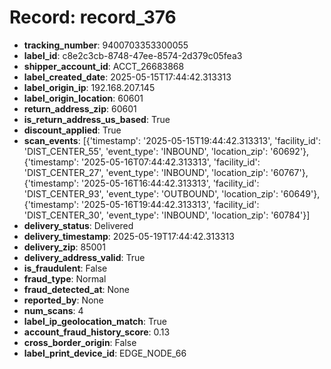 # Record: record_376

- **tracking_number**: 9400703353300055
- **label_id**: c8e2c3cb-8748-47ee-8574-2d379c05fea3
- **shipper_account_id**: ACCT_26683868
- **label_created_date**: 2025-05-15T17:44:42.313313
- **label_origin_ip**: 192.168.207.145
- **label_origin_location**: 60601
- **return_address_zip**: 60601
- **is_return_address_us_based**: True
- **discount_applied**: True
- **scan_events**: [{'timestamp': '2025-05-15T19:44:42.313313', 'facility_id': 'DIST_CENTER_55', 'event_type': 'INBOUND', 'location_zip': '60692'}, {'timestamp': '2025-05-16T07:44:42.313313', 'facility_id': 'DIST_CENTER_27', 'event_type': 'INBOUND', 'location_zip': '60767'}, {'timestamp': '2025-05-16T16:44:42.313313', 'facility_id': 'DIST_CENTER_93', 'event_type': 'OUTBOUND', 'location_zip': '60649'}, {'timestamp': '2025-05-16T19:44:42.313313', 'facility_id': 'DIST_CENTER_30', 'event_type': 'INBOUND', 'location_zip': '60784'}]
- **delivery_status**: Delivered
- **delivery_timestamp**: 2025-05-19T17:44:42.313313
- **delivery_zip**: 85001
- **delivery_address_valid**: True
- **is_fraudulent**: False
- **fraud_type**: Normal
- **fraud_detected_at**: None
- **reported_by**: None
- **num_scans**: 4
- **label_ip_geolocation_match**: True
- **account_fraud_history_score**: 0.13
- **cross_border_origin**: False
- **label_print_device_id**: EDGE_NODE_66